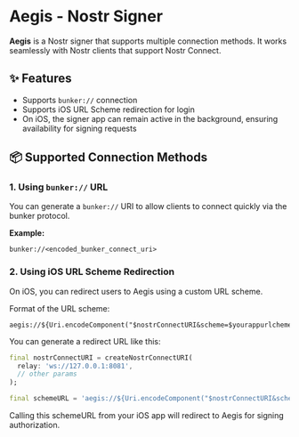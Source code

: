 
# Aegis - Nostr Signer

**Aegis** is a Nostr signer that supports multiple connection methods. It works seamlessly with Nostr clients that support Nostr Connect.

## ✨ Features

- Supports `bunker://` connection
- Supports iOS URL Scheme redirection for login
- On iOS, the signer app can remain active in the background, ensuring availability for signing requests

## 📦 Supported Connection Methods

### 1. Using `bunker://` URL

You can generate a `bunker://` URI to allow clients to connect quickly via the bunker protocol.

**Example:**

`bunker://<encoded_bunker_connect_uri>`

### 2. Using iOS URL Scheme Redirection

On iOS, you can redirect users to Aegis using a custom URL scheme.

Format of the URL scheme:

```
aegis://${Uri.encodeComponent("$nostrConnectURI&scheme=$yourappurlcheme://")
```

You can generate a redirect URL like this:

```dart
final nostrConnectURI = createNostrConnectURI(
  relay: 'ws://127.0.0.1:8081',
  // other params
);

final schemeURL = 'aegis://${Uri.encodeComponent("$nostrConnectURI&scheme=oxchat://")}';
```

Calling this schemeURL from your iOS app will redirect to Aegis for signing authorization.


